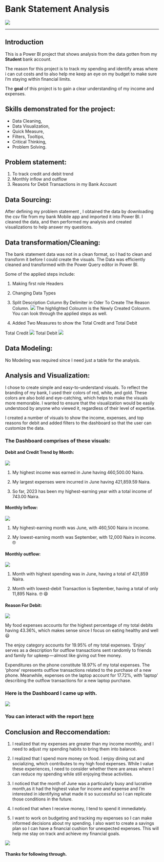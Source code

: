 # Bank Statement Analysis

![](COVER_IMAGE.jpeg)
***

## Introduction

This is a Power BI project that shows analysis from the data gotten from my **Student** bank account.

The reason for this project is to track my spending and identify areas where i can cut costs and to also help me keep an eye on my budget to make sure I’m staying within financial limits.

The **goal** of this project is to gain a clear understanding of my income and expenses.

## Skills demonstrated for the project:

- Data Cleaning,
- Data Visualization,
- Quick Measure,
- Filters, Tooltips,
- Critical Thinking,
- Problem Solving.

## Problem statement:

1. To track credit and debit trend
2. Monthly inflow and outflow
3. Reasons for Debit Transactions in my Bank Account

## Data Sourcing:

After defining my problem statement , I obtained the data by downloading the csv file from my bank Mobile app and imported it into Power BI. I cleaned the data, and then performed my analysis and created visualizations to help answer my questions.

## Data transformation/Cleaning:

The bank statement data was not in a clean format, so I had to clean and transform it before I could create the visuals. The Data was efficiently cleaned and transformed with the Power Query editor in Power BI.

Some of the applied steps include:

1. Making first role Headers

2. Changing Data Types

3. Split Description Column By Delimiter in Oder To Create The Reason Column.
![](cleaned_data.png)
The highlighted Colounm is the Newly Created Colounm. You can look through the applied steps as well.

4. Added Two Measures to show the Total Credit and Total Debit

Total Credit
![](MEASURE_1.png)
Total Debit
![](MEASURE_2.png)

## Data Modeling:

No Modeling was required since I need just a table for the analysis.

## Analysis and Visualization:

I chose to create simple and easy-to-understand visuals. To reflect the branding of my bank, I used their colors of red, white, and gold. These colors are also bold and eye-catching, which helps to make the visuals more memorable.
I wanted to ensure that the visualization would be easily understood by anyone who viewed it, regardless of their level of expertise.

I created a number of visuals to show the income, expenses, and top reasons for debit and added filters to the dashboard so that the user can customize the data.

### The Dashboard comprises of these visuals:

#### Debit and Credit Trend by Month:

![](CREDIT_AND_DEBIT_TREND.png)

1. My highest income was earned in June having 460,500.00 Naira.

2. My largest expenses were incurred in June having 421,859.59 Naira.

3. So far, 2023 has been my highest-earning year with a total income of 743.00 Naira.

#### Monthly Inflow:

![](MONTHLY_INFLOW.png)

1. My highest-earning month was June, with 460,500 Naira in income.

2. My lowest-earning month was September, with 12,000 Naira in income.🤓

#### Monthly outflow:

![](MONTHLY_OUTFLOW.png)

1. Month with highest spending was in June, having a total of 421,859 Naira.

2. Month with lowest-debit Transaction is September, having a total of only 11,895 Naira. 🤓 😄

#### Reason For Debit:

![](REASON_FOR_DEBIT.png)

My food expenses accounts for the highest percentage of my total debits having 43.36%, which makes sense since I focus on eating healthy and well 😃

The enjoy category accounts for 19.95% of my total expenses. ‘Enjoy’ serves as a description for outflow transactions sent randomly to friends and family for upkeep — almost like giving out free money.

Expenditures on the phone constitute 18.97% of my total expenses. The ‘phone’ represents outflow transactions related to the purchase of a new phone. Meanwhile, expenses on the laptop account for 17.72%, with ‘laptop’ describing the outflow transactions for a new laptop purchase.

### Here is the Dashboard I came up with.

![](FINAL_UBA_DASHBOARD.png)

### You can interact with the report [here](https://app.powerbi.com/view?r=eyJrIjoiYTNlZDNkMzMtMWUyYS00ZGQ5LWEyMDMtZGMxNjllNTA3ZDc2IiwidCI6IjBmMzMzYzc0LTM2NzEtNGJkMy1hZjA1LTczNjc1OWI5ODkzZCJ9)

## Conclusion and Reccomendation:

1. I realized that my expenses are greater than my income monthly, and I need to adjust my spending habits to bring them into balance.
   
2. I realized that I spend more money on food. I enjoy dining out and socializing, which contributes to my high food expenses. While I value these experiences, I need to consider whether there are areas where I can reduce my spending while still enjoying these activities.
   
3. I noticed that the month of June was a particularly busy and lucrative month,as it had the highest value for income and expense and I’m interested in identifying what made it so successful so I can replicate those conditions in the future.
   
4. I noticed that when I receive money, I tend to spend it immediately.
   
5. I want to work on budgeting and tracking my expenses so I can make informed decisions about my spending. I also want to create a savings plan so I can have a financial cushion for unexpected expenses. This will help me stay on track and achieve my financial goals.

![](THANKS.jpg)
#### Thanks for following through.




